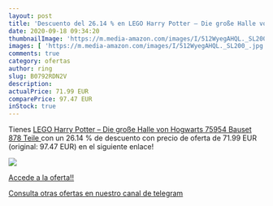 ```yaml
---
layout: post
title: 'Descuento del 26.14 % en LEGO Harry Potter – Die große Halle von '
date: 2020-09-18 09:34:20
thumbnailImage: 'https://m.media-amazon.com/images/I/512WyegAHQL._SL200_.jpg'
images: [ 'https://m.media-amazon.com/images/I/512WyegAHQL._SL200_.jpg' ]
comments: true
category: ofertas
author: ring
slug: B0792RDN2V
description:
actualPrice: 71.99 EUR
comparePrice: 97.47 EUR
inStock: true
---
```


Tienes [LEGO Harry Potter – Die große Halle von Hogwarts  75954  Bauset  878 Teile ](https://www.amazon.com/dp/B0792RDN2V/?tag=redken08-20) con un 26.14 % de descuento con precio de oferta de 71.99 EUR (original: 97.47 EUR) en el siguiente enlace!

[![](https://m.media-amazon.com/images/I/512WyegAHQL._SL200_.jpg)](https://www.amazon.com/dp/B0792RDN2V/?tag=redken08-20)

[Accede a la oferta!!](https://www.amazon.com/dp/B0792RDN2V/?tag=redken08-20)

[Consulta otras ofertas en nuestro canal de telegram](https://t.me/s/ofertas25)

